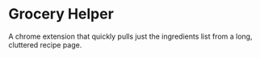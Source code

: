 # Grocery Helper
A chrome extension that quickly pulls just the ingredients list from a long, cluttered recipe page.
